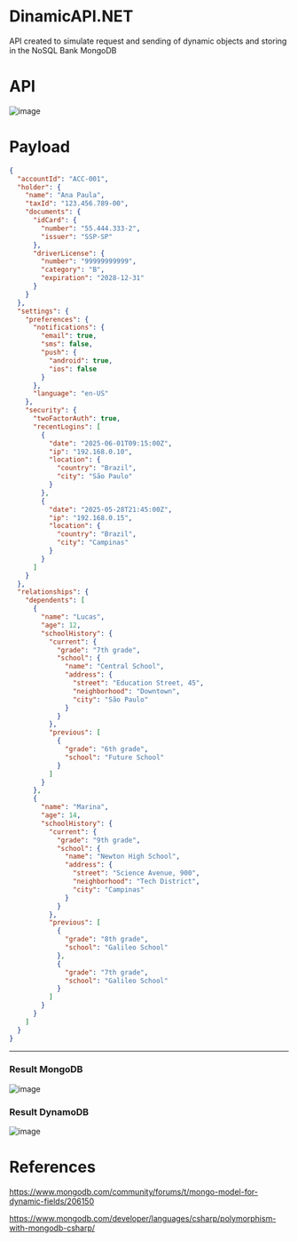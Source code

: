 # DinamicAPI.NET
API created to simulate request and sending of dynamic objects and storing in the NoSQL Bank MongoDB


# API
![image](https://github.com/user-attachments/assets/0878ae78-7ea8-4e3b-9848-a3ea2d472d49)


# Payload
```json
{
  "accountId": "ACC-001",
  "holder": {
    "name": "Ana Paula",
    "taxId": "123.456.789-00",
    "documents": {
      "idCard": {
        "number": "55.444.333-2",
        "issuer": "SSP-SP"
      },
      "driverLicense": {
        "number": "99999999999",
        "category": "B",
        "expiration": "2028-12-31"
      }
    }
  },
  "settings": {
    "preferences": {
      "notifications": {
        "email": true,
        "sms": false,
        "push": {
          "android": true,
          "ios": false
        }
      },
      "language": "en-US"
    },
    "security": {
      "twoFactorAuth": true,
      "recentLogins": [
        {
          "date": "2025-06-01T09:15:00Z",
          "ip": "192.168.0.10",
          "location": {
            "country": "Brazil",
            "city": "São Paulo"
          }
        },
        {
          "date": "2025-05-28T21:45:00Z",
          "ip": "192.168.0.15",
          "location": {
            "country": "Brazil",
            "city": "Campinas"
          }
        }
      ]
    }
  },
  "relationships": {
    "dependents": [
      {
        "name": "Lucas",
        "age": 12,
        "schoolHistory": {
          "current": {
            "grade": "7th grade",
            "school": {
              "name": "Central School",
              "address": {
                "street": "Education Street, 45",
                "neighborhood": "Downtown",
                "city": "São Paulo"
              }
            }
          },
          "previous": [
            {
              "grade": "6th grade",
              "school": "Future School"
            }
          ]
        }
      },
      {
        "name": "Marina",
        "age": 14,
        "schoolHistory": {
          "current": {
            "grade": "9th grade",
            "school": {
              "name": "Newton High School",
              "address": {
                "street": "Science Avenue, 900",
                "neighborhood": "Tech District",
                "city": "Campinas"
              }
            }
          },
          "previous": [
            {
              "grade": "8th grade",
              "school": "Galileo School"
            },
            {
              "grade": "7th grade",
              "school": "Galileo School"
            }
          ]
        }
      }
    ]
  }
}

```

----

### Result MongoDB
![image](https://github.com/user-attachments/assets/953b4a29-4726-4f4c-9407-4369ac40aa88)

### Result DynamoDB
![image](https://github.com/user-attachments/assets/cc2a2c43-f7c5-45cb-a974-5952ed5855f4)



# References

https://www.mongodb.com/community/forums/t/mongo-model-for-dynamic-fields/206150


https://www.mongodb.com/developer/languages/csharp/polymorphism-with-mongodb-csharp/

